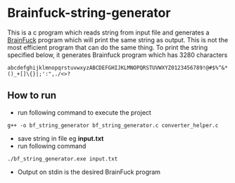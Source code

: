 Brainfuck-string-generator
==========================

This is a c program which reads string from input file and generates a [BrainFuck](http://en.wikipedia.org/wiki/Brainfuck) program which will print the same string as output. This is not the most efficient program that can do the same thing. To print the string specified below, it generates Brainfuck program which has 3280 characters  

```
abcdefghijklmnopqrstuvwxyzABCDEFGHIJKLMNOPQRSTUVWXYZ0123456789!@#$%^&*()_+[]\{}|;':",./<>?
```

How to run
----------
 - run following command to execute the project  
 ```
 g++ -o bf_string_generator bf_string_generator.c converter_helper.c
 ```
 - save string in file eg **input.txt**
 - run following command
 ```
 ./bf_string_generator.exe input.txt
 ```
 - Output on stdin is the desired BrainFuck program